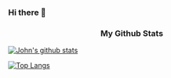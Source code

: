### Hi there 👋


<h3 align="center">My Github Stats</h3>

[![John's github stats](https://github-readme-stats.vercel.app/api?username=j0hn1975)](https://github.com/j0hn1975)

[![Top Langs](https://github-readme-stats.vercel.app/api/top-langs/?username=j0hn1975&layout=compact)](https://github.com/j0hn1975)
